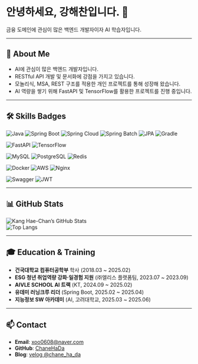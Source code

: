# 안녕하세요, 강해찬입니다. 👋

금융 도메인에 관심이 많은 백엔드 개발자이자 AI 학습자입니다.

---

## 🔭 About Me
- AI에 관심이 많은 백엔드 개발자입니다.
- RESTful API 개발 및 문서화에 강점을 가지고 있습니다.
- 모놀리식, MSA, REST 구조를 적용한 개인 프로젝트를 통해 성장해 왔습니다.
- AI 역량을 쌓기 위해 FastAPI 및 TensorFlow를 활용한 프로젝트를 진행 중입니다.

---

## 🛠️ Skills Badges

![Java](https://img.shields.io/badge/Java-%23ED8B00?style=flat&logo=openjdk&logoColor=white)
![Spring Boot](https://img.shields.io/badge/Spring_Boot-%236DB33F?style=flat&logo=springboot&logoColor=white)
![Spring Cloud](https://img.shields.io/badge/Spring_Cloud-%236DB33F?style=flat&logo=spring&logoColor=white)
![Spring Batch](https://img.shields.io/badge/Spring_Batch-%236DB33F?style=flat&logo=spring&logoColor=white)
![JPA](https://img.shields.io/badge/JPA-%23007396?style=flat&logo=java&logoColor=white)
![Gradle](https://img.shields.io/badge/Gradle-%2302303A?style=flat&logo=gradle&logoColor=white)

![FastAPI](https://img.shields.io/badge/FastAPI-%2300C7B7?style=flat&logo=fastapi&logoColor=white)
![TensorFlow](https://img.shields.io/badge/TensorFlow-%23FF6F00?style=flat&logo=tensorflow&logoColor=white)

![MySQL](https://img.shields.io/badge/MySQL-%234479A1?style=flat&logo=mysql&logoColor=white)
![PostgreSQL](https://img.shields.io/badge/PostgreSQL-%23336791?style=flat&logo=postgresql&logoColor=white)
![Redis](https://img.shields.io/badge/Redis-%23DC382D?style=flat&logo=redis&logoColor=white)

![Docker](https://img.shields.io/badge/Docker-%232496ED?style=flat&logo=docker&logoColor=white)
![AWS](https://img.shields.io/badge/AWS-%23FF9900?style=flat&logo=amazonaws&logoColor=white)
![Nginx](https://img.shields.io/badge/Nginx-%23009639?style=flat&logo=nginx&logoColor=white)

![Swagger](https://img.shields.io/badge/Swagger-%2385EA2D?style=flat&logo=swagger&logoColor=white)
![JWT](https://img.shields.io/badge/JWT-%23000000?style=flat&logo=jsonwebtokens&logoColor=white)

---

## 📊 GitHub Stats

![Kang Hae-Chan’s GitHub Stats](https://github-readme-stats.vercel.app/api?username=ChaneHaDa&show_icons=true&theme=default&hide_border=true)  
![Top Langs](https://github-readme-stats.vercel.app/api/top-langs/?username=ChaneHaDa&layout=compact&theme=default&hide_border=true)

---

## 🎓 Education & Training
- **건국대학교 컴퓨터공학부** 학사 (2018.03 ~ 2025.02)
- **ESG 청년 취업역량 강화·일경험 지원** (㈜엘리스 플랫폼팀, 2023.07 ~ 2023.09)
- **AIVLE SCHOOL AI 트랙** (KT, 2024.09 ~ 2025.02)
- **유데미 러닝크루 리더** (Spring Boot, 2025.02 ~ 2025.04)
- **지능정보 SW 아카데미** (AI, 고려대학교, 2025.03 ~ 2025.06)

---

## 📫 Contact
- **Email**: xoo0608@naver.com
- **GitHub**: [ChaneHaDa](https://github.com/ChaneHaDa)
- **Blog**: [velog @chane_ha_da](https://velog.io/@chane_ha_da)
